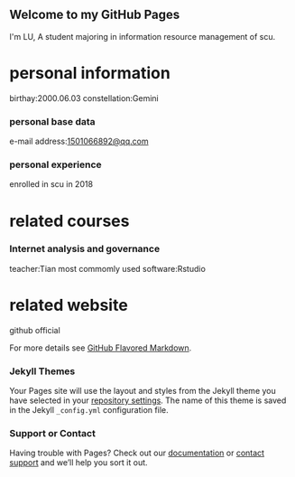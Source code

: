 ## Welcome to  my GitHub Pages

I'm LU, A student majoring in information resource management of scu.


# personal information
birthay:2000.06.03
constellation:Gemini

### personal base data
e-mail address:1501066892@qq.com

### personal experience
enrolled in scu in 2018

# related courses
### Internet analysis and governance
teacher:Tian
most commomly used software:Rstudio

# related website
github official

For more details see [GitHub Flavored Markdown](https://guides.github.com/features/mastering-markdown/).

### Jekyll Themes

Your Pages site will use the layout and styles from the Jekyll theme you have selected in your [repository settings](https://github.com/luyuehan6/lyh6/settings). The name of this theme is saved in the Jekyll `_config.yml` configuration file.

### Support or Contact

Having trouble with Pages? Check out our [documentation](https://help.github.com/categories/github-pages-basics/) or [contact support](https://github.com/contact) and we’ll help you sort it out.
